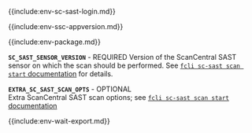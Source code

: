 
{{include:env-sc-sast-login.md}}

{{include:env-ssc-appversion.md}}

{{include:env-package.md}}

**`SC_SAST_SENSOR_VERSION`** - REQUIRED
Version of the ScanCentral SAST sensor on which the scan should be performed. See [`fcli sc-sast scan start` documentation]({{var:fcli-doc-base-url}}/manpage/fcli-sc-sast-scan-start.html) for details.

**`EXTRA_SC_SAST_SCAN_OPTS`** - OPTIONAL    
Extra ScanCentral SAST scan options; see [`fcli sc-sast scan start` documentation]({{var:fcli-doc-base-url}}/manpage/fcli-sc-sast-scan-start.html)

{{include:env-wait-export.md}}

